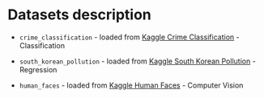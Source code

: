 # Datasets description

* `crime_classification` - loaded from [Kaggle Crime Classification](https://www.kaggle.com/datasets/yasiradnan/crime-classifcication) - Classification

* `south_korean_pollution` - loaded from [Kaggle South Korean Pollution](https://www.kaggle.com/datasets/calebreigada/south-korean-pollution?select=south-korean-pollution-data.csv) - Regression

* `human_faces` - loaded from [Kaggle Human Faces](https://www.kaggle.com/datasets/ashwingupta3012/human-faces) - Computer Vision